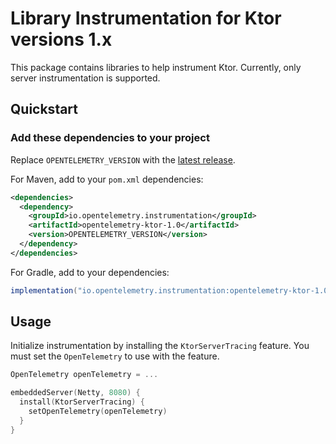 # Library Instrumentation for Ktor versions 1.x

This package contains libraries to help instrument Ktor. Currently, only server instrumentation is supported.

## Quickstart

### Add these dependencies to your project

Replace `OPENTELEMETRY_VERSION` with the [latest
release](https://search.maven.org/search?q=g:io.opentelemetry.instrumentation%20AND%20a:opentelemetry-ktor-1.0).

For Maven, add to your `pom.xml` dependencies:

```xml
<dependencies>
  <dependency>
    <groupId>io.opentelemetry.instrumentation</groupId>
    <artifactId>opentelemetry-ktor-1.0</artifactId>
    <version>OPENTELEMETRY_VERSION</version>
  </dependency>
</dependencies>
```

For Gradle, add to your dependencies:

```groovy
implementation("io.opentelemetry.instrumentation:opentelemetry-ktor-1.0:OPENTELEMETRY_VERSION")
```

## Usage

Initialize instrumentation by installing the `KtorServerTracing` feature. You must set the `OpenTelemetry` to use with
the feature.

```kotlin
OpenTelemetry openTelemetry = ...

embeddedServer(Netty, 8080) {
  install(KtorServerTracing) {
    setOpenTelemetry(openTelemetry)
  }
}
```
